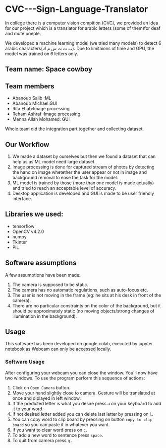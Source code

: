# CVC---Sign-Language-Translator
In college there is a computer vision compition (CVC), we provided an idea for our project which is a translator for arabic letters (some of them)for deaf and mute poeple. 

We developed a machine learning model (we tried many models) to detect 6 arabic characters(ب ت ث س م ك). Due to limitaions of time and GPU, the model was trained on 6 letters only.

## Team name: Space cowboy
## Team members 
  - Abanoub Salib :ML 
  - Abanoub Michael:GUI
  - Rita Ehab:Image processing
  - Reham Ashraf :Image processing
  - Menna Allah Mohamed: GUI

Whole team did the integration part together and collecting dataset.

## Our Workflow
  1) We made a dataset by ourselves but then we found a dataset that can help us as ML model need large dataset.
  2) Image processing is done for captured stream of photos by detecting the hand on image whetether the user appear or not in image and 
    background removal to ease the task for the model.
  3) ML model is trained by those (more than one model is made actually) and tried to reach an acceptable level of accuracy.
  4) Desktop application is developed and GUI is made to be user friendly interface.
  
## Libraries we used:  
- tensorflow
- OpenCV v4.2.0
- numpy
- Tkinter
- PIL

## Software assumptions
A few assumptions have been made:
1. The camera is supposed to be static.
2. The camera has no automatic regulations, such as auto-focus etc.
3. The user is not moving in the frame (eg: he sits at his desk in front of the camera).
4. There are no particular constraints on the color of the background, but it should be approximately static (no moving objects/strong changes of illumination in the background).

## Usage
This software has been developed on google colab, executed by jupyter notebook as Webcam can only be accessed locally. 

### Software Usage
After configuring your webcam you can close the window. You'll now have two windows. To use the program perform this sequence of actions:
1. Click on `Open Camera` button.
2. Move your hand slightly close to camera. Gesture will be translated at once and diplayed in left window.
3. If the predicted letter is what you desire press `a` on your keyboard to add it to your word.
4. If not desired letter added you can delete last letter by pressing on `l`.
5. You can copy word to clip board by pressing on button `copy to clip board` so you can paste it in whatever you want.
6. If you want to clear word press on `c`.
7. To add a new word to sentence press `space`.
8. To quit from camera press `q` .




                   
